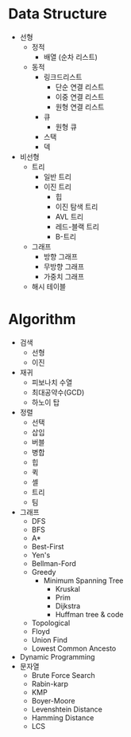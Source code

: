 # Data Structure
- 선형
    - 정적
      - 배열 (순차 리스트)
    - 동적
      - 링크드리스트
          - 단순 연결 리스트
          - 이중 연결 리스트
          - 원형 연결 리스트
      - 큐
          - 원형 큐
      - 스택
      - 덱
- 비선형
    - 트리
        - 일반 트리
        - 이진 트리
            - 힙
            - 이진 탐색 트리
            - AVL 트리
            - 레드-블랙 트리
            - B-트리
    - 그래프
        - 방향 그래프
        - 무방향 그래프
        - 가중치 그래프
    - 해시 테이블
# Algorithm
- 검색
    - 선형
    - 이진
- 재귀
    - 피보나치 수열
    - 최대공약수(GCD)
    - 하노이 탑
- 정렬
    - 선택
    - 삽입
    - 버블
    - 병합
    - 힙
    - 퀵
    - 셸
    - 트리
    - 팀
- 그래프
    - DFS
    - BFS
    - A*
    - Best-First
    - Yen's
    - Bellman-Ford
    - Greedy
      - Minimum Spanning Tree
        - Kruskal
        - Prim
        - Dijkstra
        - Huffman tree & code
    - Topological
    - Floyd
    - Union Find
    - Lowest Common Ancesto
- Dynamic Programming
- 문자열
    - Brute Force Search
    - Rabin-karp
    - KMP
    - Boyer-Moore
    - Levenshtein Distance
    - Hamming Distance
    - LCS
